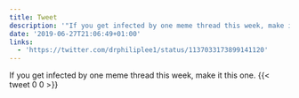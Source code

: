 ```yaml
---
title: Tweet
description: '"If you get infected by one meme thread this week, make it this one. "'
date: '2019-06-27T21:06:49+01:00'
links:
  - 'https://twitter.com/drphiliplee1/status/1137033173899141120'
---
```

If you get infected by one meme thread this week, make it this one. 
      {{< tweet 0 0 >}}
    
